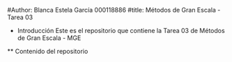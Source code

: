 #Author: Blanca Estela García 000118886
#title: Métodos de Gran Escala - Tarea 03

* Introducción
Este es el repositorio que contiene la Tarea 03 de Métodos de Gran Escala - MGE

** Contenido del repositorio



